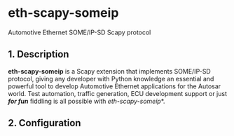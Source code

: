 # eth-scapy-someip
Automotive Ethernet SOME/IP-SD Scapy protocol

## 1. Description
**eth-scapy-someip** is a Scapy extension that implements SOME/IP-SD protocol, giving any developer with Python knowledge an essential and powerful tool to develop Automotive Ethernet applications for the Autosar world. Test automation, traffic generation, ECU development support or just **_for fun_** fiddling is all possible with *eth-scapy-someip**.

## 2. Configuration
